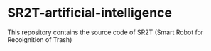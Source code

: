 # SR2T-artificial-intelligence
This repository contains the source code of SR2T (Smart Robot for Recoignition of Trash)
